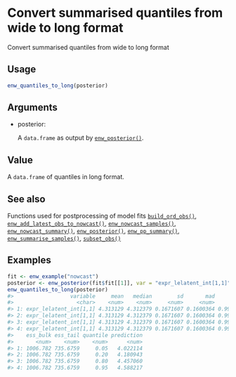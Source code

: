 # Convert summarised quantiles from wide to long format

Convert summarised quantiles from wide to long format

## Usage

``` r
enw_quantiles_to_long(posterior)
```

## Arguments

- posterior:

  A `data.frame` as output by
  [`enw_posterior()`](https://package.epinowcast.org/dev/reference/enw_posterior.md).

## Value

A `data.frame` of quantiles in long format.

## See also

Functions used for postprocessing of model fits
[`build_ord_obs()`](https://package.epinowcast.org/dev/reference/build_ord_obs.md),
[`enw_add_latest_obs_to_nowcast()`](https://package.epinowcast.org/dev/reference/enw_add_latest_obs_to_nowcast.md),
[`enw_nowcast_samples()`](https://package.epinowcast.org/dev/reference/enw_nowcast_samples.md),
[`enw_nowcast_summary()`](https://package.epinowcast.org/dev/reference/enw_nowcast_summary.md),
[`enw_posterior()`](https://package.epinowcast.org/dev/reference/enw_posterior.md),
[`enw_pp_summary()`](https://package.epinowcast.org/dev/reference/enw_pp_summary.md),
[`enw_summarise_samples()`](https://package.epinowcast.org/dev/reference/enw_summarise_samples.md),
[`subset_obs()`](https://package.epinowcast.org/dev/reference/subset_obs.md)

## Examples

``` r
fit <- enw_example("nowcast")
posterior <- enw_posterior(fit$fit[[1]], var = "expr_lelatent_int[1,1]")
enw_quantiles_to_long(posterior)
#>                  variable     mean   median        sd       mad      rhat
#>                    <char>    <num>    <num>     <num>     <num>     <num>
#> 1: expr_lelatent_int[1,1] 4.313129 4.312379 0.1671607 0.1600364 0.9991704
#> 2: expr_lelatent_int[1,1] 4.313129 4.312379 0.1671607 0.1600364 0.9991704
#> 3: expr_lelatent_int[1,1] 4.313129 4.312379 0.1671607 0.1600364 0.9991704
#> 4: expr_lelatent_int[1,1] 4.313129 4.312379 0.1671607 0.1600364 0.9991704
#>    ess_bulk ess_tail quantile prediction
#>       <num>    <num>    <num>      <num>
#> 1: 1006.782 735.6759     0.05   4.022114
#> 2: 1006.782 735.6759     0.20   4.180943
#> 3: 1006.782 735.6759     0.80   4.457060
#> 4: 1006.782 735.6759     0.95   4.588217
```
